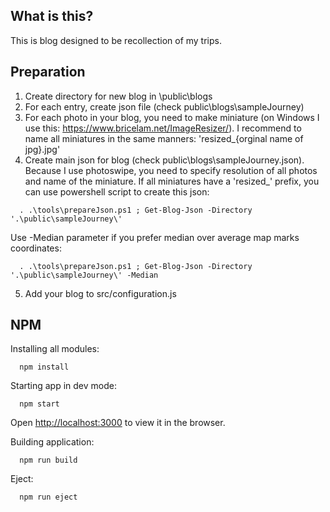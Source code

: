 ## What is this?
This is blog designed to be recollection of my trips.

## Preparation
1. Create directory for new blog in \public\blogs
2. For each entry, create json file (check public\blogs\sampleJourney)
3. For each photo in your blog, you need to make miniature (on Windows I use this: https://www.bricelam.net/ImageResizer/). I recommend to name all miniatures in the same manners: 'resized_{orginal name of jpg}.jpg'
4. Create main json for blog (check public\blogs\sampleJourney.json). Because I use photoswipe, you need to specify resolution of all photos and name of the miniature. If all miniatures have a 'resized_' prefix, you can use powershell script to create this json:
```
  . .\tools\prepareJson.ps1 ; Get-Blog-Json -Directory '.\public\sampleJourney\'
```
Use -Median parameter if you prefer median over average map marks coordinates:
```
  . .\tools\prepareJson.ps1 ; Get-Blog-Json -Directory '.\public\sampleJourney\' -Median
```
5. Add your blog to src/configuration.js
  
## NPM

Installing all modules:
```
  npm install
```

Starting app in dev mode:
```
  npm start
```
Open [http://localhost:3000](http://localhost:3000) to view it in the browser.

Building application:
```
  npm run build
```

Eject:
```
  npm run eject
```
